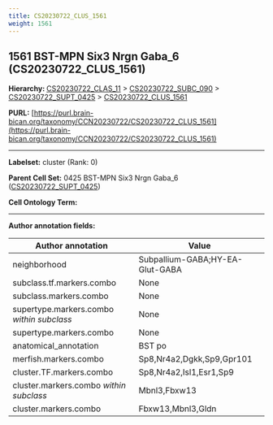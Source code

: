 ```yaml
---
title: CS20230722_CLUS_1561
weight: 1561
---
```

## 1561 BST-MPN Six3 Nrgn Gaba_6 (CS20230722_CLUS_1561)
<b>Hierarchy: </b>
[CS20230722_CLAS_11](../CS20230722_CLAS_11) >
[CS20230722_SUBC_090](../CS20230722_SUBC_090) >
[CS20230722_SUPT_0425](../CS20230722_SUPT_0425) >
[CS20230722_CLUS_1561](../CS20230722_CLUS_1561)

**PURL:** [https://purl.brain-bican.org/taxonomy/CCN20230722/CS20230722_CLUS_1561](https://purl.brain-bican.org/taxonomy/CCN20230722/CS20230722_CLUS_1561)

---


**Labelset:** cluster (Rank: 0)

**Parent Cell Set:** 0425 BST-MPN Six3 Nrgn Gaba_6 ([CS20230722_SUPT_0425](../CS20230722_SUPT_0425))



**Cell Ontology Term:** 

[MARKER GENES.]: #


---

[TRANSFERRED ANNOTATIONS.]: #


[AUTHOR ANNOTATION FIELDS.]: #


**Author annotation fields:**

| Author annotation | Value |
|-------------------|-------|
|neighborhood|Subpallium-GABA;HY-EA-Glut-GABA|
|subclass.tf.markers.combo|None|
|subclass.markers.combo|None|
|supertype.markers.combo _within subclass_|None|
|supertype.markers.combo|None|
|anatomical_annotation|BST po|
|merfish.markers.combo|Sp8,Nr4a2,Dgkk,Sp9,Gpr101|
|cluster.TF.markers.combo|Sp8,Nr4a2,Isl1,Esr1,Sp9|
|cluster.markers.combo _within subclass_|Mbnl3,Fbxw13|
|cluster.markers.combo|Fbxw13,Mbnl3,Gldn|
